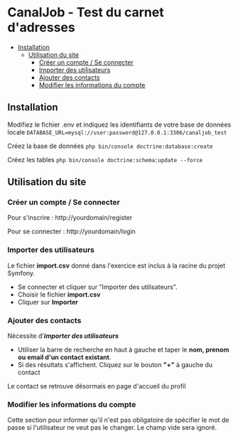 # CanalJob - Test du carnet d'adresses

* [Installation](#installation)
  * [Utilisation du site](#utilisation-du-site)
    + [Créer un compte / Se connecter](#cr%C3%A9er-un-compte--se-connecter)
    + [Importer des utilisateurs](#importer-des-utilisateurs)
    + [Ajouter des contacts](#ajouter-des-contacts)
    + [Modifier les informations du compte](#modifier-les-informations-du-compte)

## Installation
Modifiez le fichier .env et indiquez les identifiants de votre base de données locale
`DATABASE_URL=mysql://user:password@127.0.0.1:3306/canaljob_test`

Créez la base de données
`php bin/console doctrine:database:create`

Créez les tables
`php bin/console doctrine:schema:update --force`


## Utilisation du site
### Créer un compte / Se connecter
Pour s'inscrire : 
http://yourdomain/register

Pour se connecter : 
http://yourdomain/login

### Importer des utilisateurs
Le fichier **import.csv** donné dans l'exercice est inclus à la racine du projet Symfony.

* Se connecter et cliquer sur "Importer des utilisateurs".
* Choisir le fichier **import.csv**
* Cliquer sur **Importer**

### Ajouter des contacts
Nécessite d'***importer des utilisateurs***
* Utiliser la barre de recherche en haut à gauche et taper le **nom, prenom ou email d'un contact existant**.
* Si des résultats s'affichent. Cliquez sur le bouton **"+"** à gauche du contact

Le contact se retrouve désormais en page d'accueil du profil

### Modifier les informations du compte
Cette section pour informer qu'il n'est pas obligatoire de spécifier le mot de passe si l'utilisateur ne veut pas le changer. Le champ vide sera ignoré.
